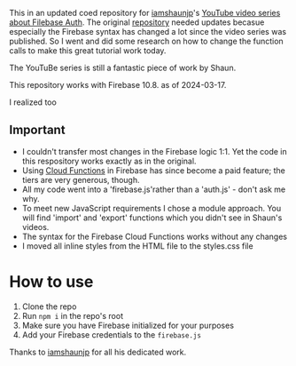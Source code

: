 This in an updated coed repository for [iamshaunjp](https://github.com/iamshaunjp)'s [YouTube video series about Filebase Auth](https://www.youtube.com/playlist?list=PL4cUxeGkcC9jUPIes_B8vRjn1_GaplOPQ).
The original [repository](https://github.com/iamshaunjp/firebase-auth) needed updates becasue especially the Firebase syntax has changed a lot since the video series was published. So I went and did some research on how to change the function calls to make this great tutorial work today.

The YouTuBe series is still a fantastic piece of work by Shaun.

This repository works with Firebase 10.8. as of 2024-03-17.

I realized too 

## Important 
- I couldn't transfer most changes in the Firebase logic 1:1. Yet the code in this respository works exactly as in the original.
- Using [Cloud Functions](https://firebase.google.com/docs/functions) in Firebase has since become a paid feature; the tiers are very generous, though.
- All my code went into a 'firebase.js'rather than a 'auth.js' - don't ask me why.
- To meet new JavaScript requirements I chose a module approach. You will find 'import' and 'export' functions which you didn't see in Shaun's videos.
- The syntax for the Firebase Cloud Functions works without any changes
- I moved all inline styles from the HTML file to the styles.css file

# How to use
1. Clone the repo
2. Run `npm i` in the repo's root
3. Make sure you have Firebase initialized for your purposes
4. Add your Firebase credentials to the `firebase.js`
   

Thanks to [iamshaunjp](https://github.com/iamshaunjp) for all his dedicated work.

  
